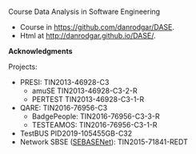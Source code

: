 

Course Data Analysis in Software Engineering 
- Course in <https://github.com/danrodgar/DASE>.
- Html at <http://danrodgar.github.io/DASE/>.

**Acknowledgments**

Projects:
* PRESI: TIN2013-46928-C3
    + amuSE TIN2013-46928-C3-2-R
    + PERTEST TIN2013-46928-C3-1-R
* QARE: TIN2016-76956-C3
    + BadgePeople: TIN2016-76956-C3-3-R
    + TESTEAMOS: TIN2016-76956-C3-1-R
* TestBUS PID2019-105455GB-C32
* Network SBSE ([SEBASENet](https://www.uco.es/investigacion/proyectos/SEBASENet/index.php?title=P%C3%A1gina_principal)): TIN2015-71841-REDT


